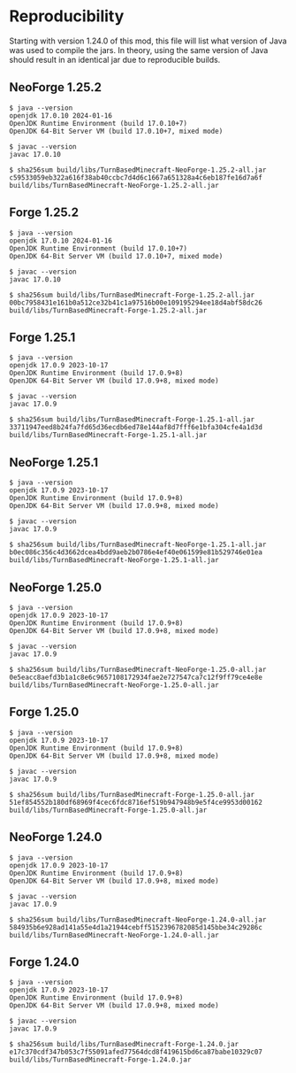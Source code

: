 # Reproducibility

Starting with version 1.24.0 of this mod, this file will list what version of
Java was used to compile the jars. In theory, using the same version of Java
should result in an identical jar due to reproducible builds.

## NeoForge 1.25.2

    $ java --version
    openjdk 17.0.10 2024-01-16
    OpenJDK Runtime Environment (build 17.0.10+7)
    OpenJDK 64-Bit Server VM (build 17.0.10+7, mixed mode)

    $ javac --version
    javac 17.0.10

    $ sha256sum build/libs/TurnBasedMinecraft-NeoForge-1.25.2-all.jar
    c59533059eb322a616f38ab40ccbc7d4d6c1667a651328a4c6eb187fe16d7a6f  build/libs/TurnBasedMinecraft-NeoForge-1.25.2-all.jar

## Forge 1.25.2

    $ java --version
    openjdk 17.0.10 2024-01-16
    OpenJDK Runtime Environment (build 17.0.10+7)
    OpenJDK 64-Bit Server VM (build 17.0.10+7, mixed mode)

    $ javac --version
    javac 17.0.10

    $ sha256sum build/libs/TurnBasedMinecraft-Forge-1.25.2-all.jar
    00bc7958431e161b0a512ce32b41c1a97516b00e109195294ee18d4abf58dc26  build/libs/TurnBasedMinecraft-Forge-1.25.2-all.jar

## Forge 1.25.1

    $ java --version
    openjdk 17.0.9 2023-10-17
    OpenJDK Runtime Environment (build 17.0.9+8)
    OpenJDK 64-Bit Server VM (build 17.0.9+8, mixed mode)

    $ javac --version
    javac 17.0.9

    $ sha256sum build/libs/TurnBasedMinecraft-Forge-1.25.1-all.jar
    33711947eed8b24fa7fd65d36ecdb6ed78e144af8d7fff6e1bfa304cfe4a1d3d  build/libs/TurnBasedMinecraft-Forge-1.25.1-all.jar

## NeoForge 1.25.1

    $ java --version
    openjdk 17.0.9 2023-10-17
    OpenJDK Runtime Environment (build 17.0.9+8)
    OpenJDK 64-Bit Server VM (build 17.0.9+8, mixed mode)

    $ javac --version
    javac 17.0.9

    $ sha256sum build/libs/TurnBasedMinecraft-NeoForge-1.25.1-all.jar
    b0ec086c356c4d3662dcea4bdd9aeb2b0786e4ef40e061599e81b529746e01ea  build/libs/TurnBasedMinecraft-NeoForge-1.25.1-all.jar

## NeoForge 1.25.0

    $ java --version
    openjdk 17.0.9 2023-10-17
    OpenJDK Runtime Environment (build 17.0.9+8)
    OpenJDK 64-Bit Server VM (build 17.0.9+8, mixed mode)

    $ javac --version
    javac 17.0.9

    $ sha256sum build/libs/TurnBasedMinecraft-NeoForge-1.25.0-all.jar
    0e5eacc8aefd3b1a1c8e6c9657108172934fae2e727547ca7c12f9ff79ce4e8e  build/libs/TurnBasedMinecraft-NeoForge-1.25.0-all.jar

## Forge 1.25.0

    $ java --version
    openjdk 17.0.9 2023-10-17
    OpenJDK Runtime Environment (build 17.0.9+8)
    OpenJDK 64-Bit Server VM (build 17.0.9+8, mixed mode)

    $ javac --version
    javac 17.0.9

    $ sha256sum build/libs/TurnBasedMinecraft-Forge-1.25.0-all.jar
    51ef854552b180df68969f4cec6fdc8716ef519b947948b9e5f4ce9953d00162  build/libs/TurnBasedMinecraft-Forge-1.25.0-all.jar

## NeoForge 1.24.0

    $ java --version
    openjdk 17.0.9 2023-10-17
    OpenJDK Runtime Environment (build 17.0.9+8)
    OpenJDK 64-Bit Server VM (build 17.0.9+8, mixed mode)

    $ javac --version
    javac 17.0.9

    $ sha256sum build/libs/TurnBasedMinecraft-NeoForge-1.24.0-all.jar
    584935b6e928ad141a55e4d1a21944cebff5152396782085d145bbe34c29286c  build/libs/TurnBasedMinecraft-NeoForge-1.24.0-all.jar

## Forge 1.24.0

    $ java --version
    openjdk 17.0.9 2023-10-17
    OpenJDK Runtime Environment (build 17.0.9+8)
    OpenJDK 64-Bit Server VM (build 17.0.9+8, mixed mode)

    $ javac --version
    javac 17.0.9

    $ sha256sum build/libs/TurnBasedMinecraft-Forge-1.24.0.jar
    e17c370cdf347b053c7f55091afed77564dcd8f419615bd6ca87babe10329c07  build/libs/TurnBasedMinecraft-Forge-1.24.0.jar
